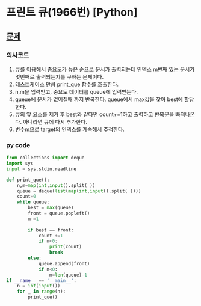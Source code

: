 # 프린트 큐(1966번) [Python]

## [문제](https://www.acmicpc.net/problem/1966)
### 의사코드
1. 큐를 이용해서 중요도가 높은 순으로 문서가 출력되는데 인덱스 m번째 있는 문서가 몇번째로 출력되는지를 구하는 문제이다.
2. 테스트케이스 만큼 print_que 함수를 호출한다.
3. n,m을 입력받고, 중요도 데이터를 queue에 입력받는다.
4. queue에 문서가 없어질때 까지 반복한다. queue에서 max값을 찾아 best에 할당한다.
5. 큐의 앞 요소를 제거 후 best와 같다면 count+=1하고 출력하고 반복문을 빠져나온다. 아니라면 큐에 다시 추가한다.
6. 변수m으로 target의 인덱스를 계속해서 추적한다.

### py code
```py
from collections import deque
import sys
input = sys.stdin.readline

def print_que():
    n,m=map(int,input().split( ))
    queue = deque(list(map(int,input().split( ))))
    count=0
    while queue:
        best = max(queue)
        front = queue.popleft()
        m-=1
        
        if best == front:
            count +=1
            if m<0:
                print(count)
                break
        else:
            queue.append(front)
            if m<0:
                m=len(queue)-1
if __name__ == '__main__':
    n = int(input())
    for _ in range(n):
        print_que()
```